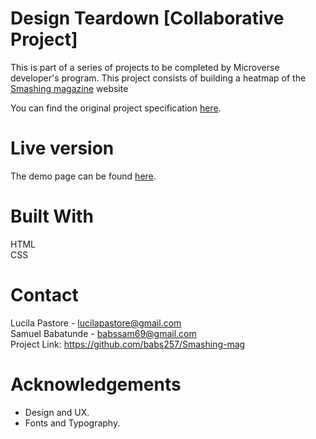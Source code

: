 # Design Teardown [Collaborative Project]
This is part of a series of projects to be completed by Microverse developer's program.
This project consists of building a heatmap of the [Smashing magazine](https://www.smashingmagazine.com/) website

You can find the original project specification [here](https://www.theodinproject.com/courses/html5-and-css3/lessons/design-teardown).
# Live version
The demo page can be found [here](#).

# Built With
HTML<br>
CSS

# Contact
Lucila Pastore - lucilapastore@gmail.com<br>
Samuel Babatunde - babssam69@gmail.com<br>
Project Link: https://github.com/babs257/Smashing-mag

# Acknowledgements
- Design and UX.<br>
- Fonts and Typography.
